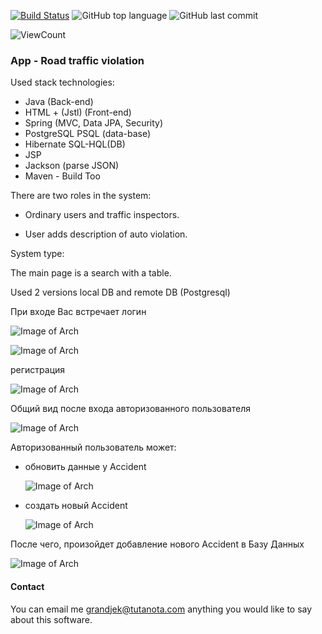 [![Build Status](https://app.travis-ci.com/Halsyon/Road-traffic-violation.svg?branch=main)](https://app.travis-ci.com/Halsyon/Road-traffic-violation)
![GitHub top language](https://img.shields.io/github/languages/top/Halsyon/Road-traffic-violation?logo=java&logoColor=red)
![GitHub last commit](https://img.shields.io/github/last-commit/Halsyon/Road-traffic-violation?logo=github)

<p align="left">
    <img alt="ViewCount" src="https://views.whatilearened.today/views/github/Road-traffic-violation/Generalization.svg">
</p>


### App - Road traffic violation

Used stack technologies:
- Java (Back-end)
- HTML + (Jstl) (Front-end)
- Spring (MVC, Data JPA, Security)
- PostgreSQL PSQL (data-base)
- Hibernate SQL-HQL(DB)
- JSP
- Jackson (parse JSON)
- Maven - Build Too

There are two roles in the system:  

 - Ordinary users and traffic inspectors.

 - User adds description of auto violation.  

 System type:  

   The main page is a search with a table.

 Used 2 versions local DB and remote DB (Postgresql)

При входе Вас встречает логин

![Image of Arch](https://github.com/Halsyon/Road-traffic-violation/blob/main/image/Screenshot_15.jpg)

![Image of Arch](https://github.com/Halsyon/Road-traffic-violation/blob/main/image/Screenshot_17.jpg)

регистрация

![Image of Arch](https://github.com/Halsyon/Road-traffic-violation/blob/main/image/Screenshot_16.jpg)

Общий вид после входа авторизованного пользователя

![Image of Arch](https://github.com/Halsyon/Road-traffic-violation/blob/main/image/Screenshot_18.jpg)

Авторизованный пользователь может:

- обновить данные у Accident
  
  ![Image of Arch](https://github.com/Halsyon/Road-traffic-violation/blob/main/image/Screenshot_19.jpg)
  
- создать новый Accident
  
  ![Image of Arch](https://github.com/Halsyon/Road-traffic-violation/blob/main/image/Screenshot_20.jpg)
    
После чего, произойдет добавление нового Accident в Базу Данных

   ![Image of Arch](https://github.com/Halsyon/Road-traffic-violation/blob/main/image/Screenshot_21.jpg)

#### Contact
You can email me grandjek@tutanota.com anything you would like to say about this software.


